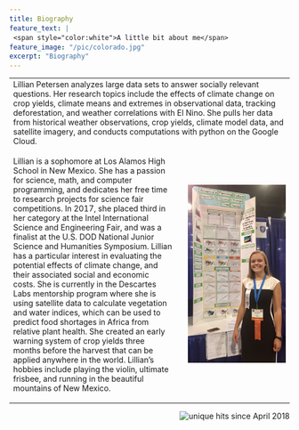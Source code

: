 ```yaml
---
title: Biography
feature_text: |
 <span style="color:white">A little bit about me</span>
feature_image: "/pic/colorado.jpg"
excerpt: "Biography"
---
```

<table cellpadding="10">
  <tr>
  <td colspan="3" >
Lillian Petersen analyzes large data sets to answer socially relevant questions. Her research topics include the effects of climate change on crop yields, climate means and extremes in observational data, tracking deforestation, and weather correlations with El Nino. She pulls her data from historical weather observations, crop yields, climate model data, and satellite imagery, and conducts computations with python on the Google Cloud. 
  </td>
  </tr>
  <tr>
  <td width="60%">

Lillian is a sophomore at Los Alamos High School in New Mexico. She has a passion for science, math, and computer programming, and dedicates her free time to research projects for science fair competitions. In 2017, she placed third in her category at the Intel International Science and Engineering Fair, and was a finalist at the U.S. DOD National Junior Science and Humanities Symposium. Lillian has a particular interest in evaluating the potential effects of climate change, and their associated social and economic costs. She is currently in the Descartes Labs mentorship program where she is using satellite data to calculate vegetation and water indices, which can be used to predict food shortages in Africa from relative plant health. She created an early warning system of crop yields three months before the harvest that can be applied anywhere in the world. Lillian’s hobbies include playing the violin, ultimate frisbee, and running in the beautiful mountains of New Mexico.

  </td>
  <td width="2%">
  </td>
  <td width="38%" ><img src="/pic/isef.jpg" >
  </td>
  </tr>
</table>
<p align="right">
<img src="http://hitwebcounter.com/counter/counter.php?page=6931299&style=0006&nbdigits=5&type=ip&initCount=100" title="unique hits since April 2018" border="0" ></p>
